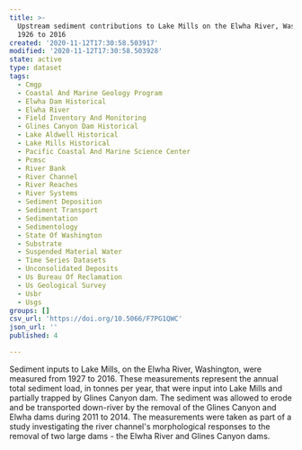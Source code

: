 ```yaml
---
title: >-
  Upstream sediment contributions to Lake Mills on the Elwha River, Washington,
  1926 to 2016
created: '2020-11-12T17:30:58.503917'
modified: '2020-11-12T17:30:58.503928'
state: active
type: dataset
tags:
  - Cmgp
  - Coastal And Marine Geology Program
  - Elwha Dam Historical
  - Elwha River
  - Field Inventory And Monitoring
  - Glines Canyon Dam Historical
  - Lake Aldwell Historical
  - Lake Mills Historical
  - Pacific Coastal And Marine Science Center
  - Pcmsc
  - River Bank
  - River Channel
  - River Reaches
  - River Systems
  - Sediment Deposition
  - Sediment Transport
  - Sedimentation
  - Sedimentology
  - State Of Washington
  - Substrate
  - Suspended Material Water
  - Time Series Datasets
  - Unconsolidated Deposits
  - Us Bureau Of Reclamation
  - Us Geological Survey
  - Usbr
  - Usgs
groups: []
csv_url: 'https://doi.org/10.5066/F7PG1QWC'
json_url: ''
published: 4

---
```

Sediment inputs to Lake Mills, on the Elwha River, Washington, were measured from 1927 to 2016. These measurements represent the annual total sediment load, in tonnes per year, that were input into Lake Mills and partially trapped by Glines Canyon dam. The sediment was allowed to erode and be transported down-river by the removal of the Glines Canyon and Elwha dams during 2011 to 2014. The measurements were taken as part of a study investigating the river channel's morphological responses to the removal of two large dams - the Elwha River and Glines Canyon dams.
